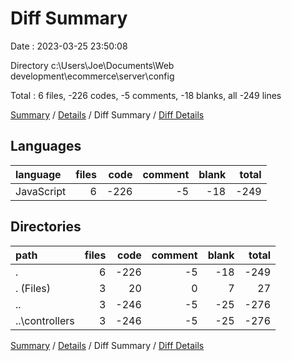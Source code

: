 # Diff Summary

Date : 2023-03-25 23:50:08

Directory c:\\Users\\Joe\\Documents\\Web development\\ecommerce\\server\\config

Total : 6 files,  -226 codes, -5 comments, -18 blanks, all -249 lines

[Summary](results.md) / [Details](details.md) / Diff Summary / [Diff Details](diff-details.md)

## Languages
| language | files | code | comment | blank | total |
| :--- | ---: | ---: | ---: | ---: | ---: |
| JavaScript | 6 | -226 | -5 | -18 | -249 |

## Directories
| path | files | code | comment | blank | total |
| :--- | ---: | ---: | ---: | ---: | ---: |
| . | 6 | -226 | -5 | -18 | -249 |
| . (Files) | 3 | 20 | 0 | 7 | 27 |
| .. | 3 | -246 | -5 | -25 | -276 |
| ..\\controllers | 3 | -246 | -5 | -25 | -276 |

[Summary](results.md) / [Details](details.md) / Diff Summary / [Diff Details](diff-details.md)